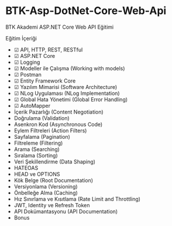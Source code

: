 # BTK-Asp-DotNet-Core-Web-Api
BTK Akademi ASP.NET Core Web API Eğitimi

 Eğitim İçeriği
 - &#9745; API, HTTP, REST, RESTful
 - &#9745; ASP.NET Core
 - &#9745; Logging
 - &#9745; Modeller ile Çalışma (Working with models)
 - &#9745; Postman
 - &#9745; Entity Framework Core
 - &#9745; Yazılım Mimarisi (Software Architecture)
 - &#9745; NLog Uygulaması (NLog Implementation)
 - &#9745; Global Hata Yönetimi (Global Error Handling)
 - &#9745; AutoMapper
 - İçerik Pazarlığı (Content Negotiation)
 - Doğrulama (Validation)
 - Asenkron Kod (Asynchronous Code)
 - Eylem Filtreleri (Action Filters)
 - Sayfalama (Pagination)
 - Filtreleme (Filtering)
 - Arama (Searching)
 - Sıralama (Sorting)
 - Veri Şekillendirme (Data Shaping)
 - HATEOAS
 - HEAD ve OPTIONS
 - Kök Belge (Root Documentation)
 - Versiyonlama (Versioning)
 - Önbelleğe Alma (Caching)
 - Hız Sınırlama ve Kısıtlama (Rate Limit and Throttling)
 - JWT, Identity ve Refresh Token
 - API Dokümantasyonu (API Documentation)
 - Bonus
